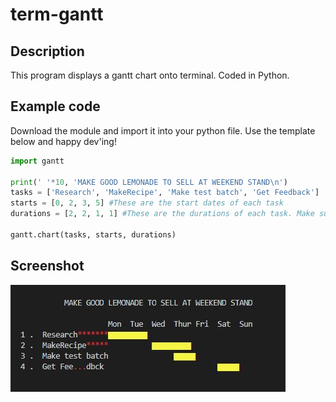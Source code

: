 # term-gantt
## Description
This program displays a gantt chart onto terminal. Coded in Python.

## Example code
Download the module and import it into your python file. Use the template below and happy dev'ing!
```python
import gantt

print(' '*10, 'MAKE GOOD LEMONADE TO SELL AT WEEKEND STAND\n')
tasks = ['Research', 'MakeRecipe', 'Make test batch', 'Get Feedback']
starts = [0, 2, 3, 5] #These are the start dates of each task
durations = [2, 2, 1, 1] #These are the durations of each task. Make sure they correspond to the order used in starts.

gantt.chart(tasks, starts, durations)
```

## Screenshot  
![Screenshot 1](https://github.com/rorisang123/term-gantt/blob/main/img/picture%202.JPG)
